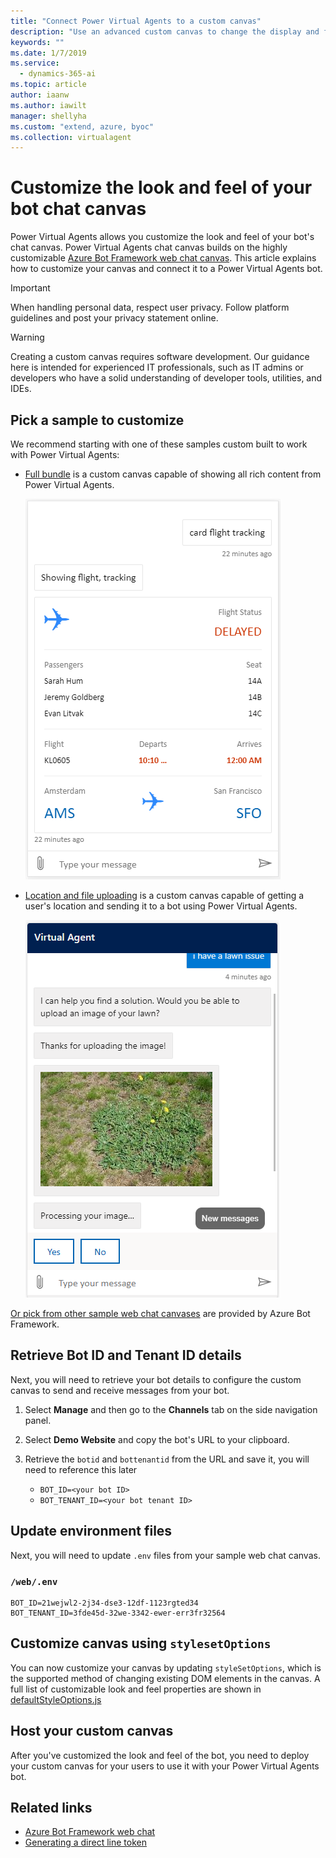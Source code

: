 ```yaml
---
title: "Connect Power Virtual Agents to a custom canvas"
description: "Use an advanced custom canvas to change the display and functionality of your bot (development coding required)."
keywords: ""
ms.date: 1/7/2019
ms.service:
  - dynamics-365-ai
ms.topic: article
author: iaanw
ms.author: iawilt
manager: shellyha
ms.custom: "extend, azure, byoc"
ms.collection: virtualagent
---
```


# Customize the look and feel of your bot chat canvas

Power Virtual Agents allows you customize the look and feel of your bot's chat canvas. Power Virtual Agents chat canvas builds on the highly customizable [Azure Bot Framework web chat canvas](https://github.com/microsoft/BotFramework-WebChat). This article explains how to customize your canvas and connect it to a Power Virtual Agents bot.

>[!IMPORTANT]
>When handling personal data, respect user privacy. Follow platform guidelines and post your privacy statement online.

>[!WARNING]
>Creating a custom canvas requires software development. Our guidance here is intended for experienced IT professionals, such as IT admins or developers who have a solid understanding of developer tools, utilities, and IDEs.

## Pick a sample to customize

We recommend starting with one of these samples custom built to work with Power Virtual Agents: 

* [Full bundle](https://github.com/microsoft/PowerVirtualAgentsSamples/tree/master/BuildYourOwnCanvasSamples/1.starter-full-bundle) is a custom canvas capable of showing all rich content from Power Virtual Agents.

  ![Full bundle custom canvas](media/custom-canvas-full-bundle.png)

* [Location and file uploading](https://github.com/microsoft/PowerVirtualAgentsSamples/tree/master/BuildYourOwnCanvasSamples/2.location-and-file-uploading) is a custom canvas capable of getting a user's location and sending it to a bot using Power Virtual Agents.

  ![Location and file uploading custom canvas](media/custom-canvas-location-file-upload.png)

[Or pick from other sample web chat canvases](https://github.com/microsoft/BotFramework-WebChat/#samples-list) are provided by Azure Bot Framework.

## Retrieve Bot ID and Tenant ID details

Next, you will need to retrieve your bot details to configure the custom canvas to send and receive messages from your bot.

1. Select **Manage** and then go to the **Channels** tab on the side navigation panel.

1. Select **Demo Website** and copy the bot's URL to your clipboard.

1. Retrieve the `botid` and `bottenantid` from the URL and save it, you will need to reference this later
      -  `BOT_ID=<your bot ID>`  
      -  `BOT_TENANT_ID=<your bot tenant ID>`    

## Update environment files

Next, you will need to update `.env` files from your sample web chat canvas.

### `/web/.env`

```
BOT_ID=21wejwl2-2j34-dse3-12df-1123rgted34
BOT_TENANT_ID=3fde45d-32we-3342-ewer-err3fr32564
```

## Customize canvas using `stylesetOptions`

You can now customize your canvas by updating `styleSetOptions`, which is the supported method of changing existing DOM elements in the canvas. A full list of customizable look and feel properties are shown in [defaultStyleOptions.js](https://github.com/microsoft/BotFramework-WebChat/blob/master/packages/component/src/Styles/defaultStyleOptions.js)

## Host your custom canvas

After you've customized the look and feel of the bot, you need to deploy your custom canvas for your users to use it with your Power Virtual Agents bot.

## Related links

-  [Azure Bot Framework web chat](https://github.com/microsoft/BotFramework-WebChat)
-  [Generating a direct line token](https://docs.microsoft.com/azure/bot-service/rest-api/bot-framework-rest-direct-line-3-0-authentication?view=azure-bot-service-4.0#generate-token)
